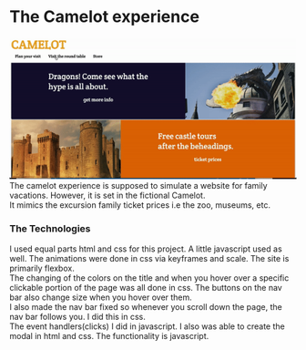 # The Camelot experience
![](img/website.gif)<br>
The camelot experience is supposed to simulate a website for family vacations. However, it is set in the fictional Camelot.<br>
It mimics the excursion family ticket prices i.e the zoo, museums, etc. 
### The Technologies
I used equal parts html and css for this project. A little javascript used as well. The animations were done in css via keyframes and scale. The site is primarily flexbox.<br>
The changing of the colors on the title and when you hover over a specific clickable portion of the page was all done in css. The buttons on the nav bar also change size when you hover over them.<br>
I also made the nav bar fixed so whenever you scroll down the page, the nav bar follows you. I did this in css.<br>
The event handlers(clicks) I did in javascript. I also was able to create the modal in html and css. The functionality is javascript.
